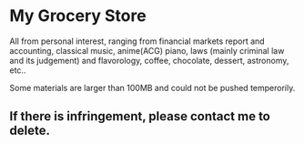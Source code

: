# My Grocery Store
All from personal interest, ranging from financial markets report and accounting, classical music, anime(ACG) piano,  laws (mainly criminal law and its judgement) and flavorology, coffee, chocolate, dessert, astronomy, etc..

Some materials are larger than 100MB and could not be pushed temperorily.

## If there is infringement, please contact me to delete.
